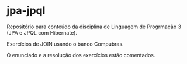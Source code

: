 # jpa-jpql
Repositório para conteúdo da disciplina de Linguagem de Progrmação 3 (JPA e JPQL com Hibernate).

Exercícios de JOIN usando o banco Compubras.

O enunciado e a resolução dos exercícios estão comentados.
